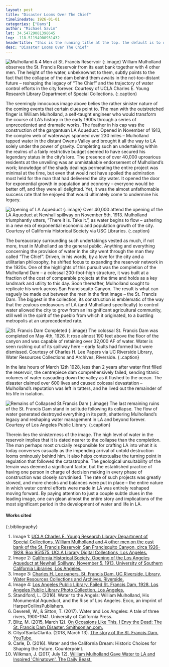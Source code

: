 ```yaml
---
layout: post
title: "Disaster Looms Over The Chief"
timelinedate: 1926-01-01
categories: ["Dams"] 
author: "Michael Savin"
lat: 34.54729081398645
lng: -118.51194900931432
headertitle: "this is the running title at the top. the default is to display the site title, so to activate the running title you will need to uncomment in the post.html layout"
desc: "Disaster Looms Over The Chief"
---
```


![Mulholland & 4 Men at St. Francis Reservoir](images/MulhollandSFDam_MS.jpg)
   {:.image}
William Mulholland observes the St. Francis Reservoir from its east bank together with 4 other men. The height of the water, unbeknownst to them, subtly points to the fact that the collapse of the dam behind them awaits in the not-too-distant future – reshaping the legacy of “The Chief” and the trajectory of water control efforts in the city forever. Courtesy of UCLA Charles E. Young Research Library Department of Special Collections.
   {:.caption}

The seemingly innocuous image above belies the rather sinister nature of the coming events that certain clues point to. The man with the outstretched finger is William Mulholland, a self-taught engineer who would transform the course of LA’s history in the early 1900s through a series of unprecedented and dramatic works. The feather in his cap was the construction of the gargantuan LA Aqueduct. Opened in November of 1913, the complex web of waterways spanned over 230 miles – Mulholland tapped water in the distant Owens Valley and brought it all the way to LA solely under the power of gravity. Completing such an undertaking within the realms of a fairly restrictive budget seemed to have secured his legendary status in the city’s lore. The presence of over 40,000 uproarious residents at the unveiling was an unmistakable endorsement of Mulholland’s work; knowledge of the shady dealings permeating the entire project was minimal at the time, but even that would not have spoiled the admiration most held for the man that had delivered the city water. It opened the door for exponential growth in population and economy – everyone would be better off, and they were all delighted. Yet, it was the almost unfathomable success rate that he enjoyed that would ultimately come to undermine his legacy.

![Opening of LA Aqueduct](images/LAAOpening_MS.png)
   {:.image}
Over 40,000 attend the opening of the LA Aqueduct at Newhall spillway on November 5th, 1913. Mulholland triumphantly utters, “There it is. Take it.”, as water begins to flow – ushering in a new era of exponential economic and population growth of the city. Courtesy of California Historical Society via USC Libraries.
   {:.caption}


The bureaucracy surrounding such undertakings vested as much, if not more, trust in Mulholland as the general public. Anything and everything concerning the provision of water in the city went through the man they called “The Chief”. Driven, in his words, by a love for the city and a utilitarian philosophy, he shifted focus to expanding the reservoir network in the 1920s. One of the highlights of this pursuit was the completion of the Mulholland Dam – a colossal 200-foot-high structure, it was built at a fraction of the cost of comparable projects at the time and holds as a key landmark and utility to this day. Soon thereafter, Mulholland sought to replicate his work across San Francisquito Canyon. The result is what can vaguely be made out between the men in the first image – the St. Francis Dam. The biggest in the collection, its construction is emblematic of the way that the zealous endeavours of LA (and Mulholland specifically) to control water allowed the city to grow from an insignificant agricultural community, still well in the spirit of the pueblo from which it originated, to a bustling metropolis at an unprecedented rate.

![St. Francis Dam Completed](images/SFDamCompleted_MS.jpg)
   {:.image}
The colossal St. Francis Dam was completed on May 4th, 1926. It rose almost 190 feet above the floor of the canyon and was capable of retaining over 32,000 AF of water. Water is seen rushing out of its spillway here – early faults had formed but were dismissed. Courtesy of Charles H. Lee Papers via UC Riverside Library, Water Resources Collections and Archives, Riverside.
   {:.caption}

In the late hours of March 12th 1928, less than 2 years after water first filled the reservoir, the centrepiece dam comprehensively failed, sending titanic volumes of water cascading down the valley as it flushed to the ocean. The disaster claimed over 600 lives and caused colossal devastation – Mulholland’s reputation was left in tatters, and he lived out the remainder of his life in isolation.

![Remains of Collapsed St.Francis Dam](images/SFDamCollapse_MS.png)
   {:.image}
The last remaining ruins of the St. Francis Dam stand in solitude following its collapse. The flow of water generated destroyed everything in its path, shattering Mulholland’s legacy and reshaping water management in LA and beyond forever. Courtesy of Los Angeles Public Library.
   {:.caption}

Therein lies the sinisterness of the image. The high level of water in the reservoir implies that it is dated nearer to the collapse than the completion. The man perhaps most crucially responsible for crafting LA into what it is today converses casually as the impending arrival of untold destruction looms ominously behind him. It also helps contextualise the turning point in regulation that followed the catastrophe. The geological unsuitability of the terrain was deemed a significant factor, but the established practice of having one person in charge of decision making in every phase of construction was closely scrutinised. The rate of such projects was greatly slowed, and more checks and balances were put in place – the entire nature in which water control efforts were made in LA was entirely reshaped moving forward. By paying attention to just a couple subtle clues in the leading image, one can glean almost the entire story and implications of the most significant period in the development of water and life in LA.




#### Works cited

{:.bibliography} 
1. Image 1: [UCLA Charles E. Young Research Library Department of Special Collections. William Mulholland and 4 other men on the east bank of the St. Francis Reservoir, San Francisquito Canyon, circa 1926-1928. Box 951575. UCLA Library Digital Collections, Los Angeles.](https://digital.library.ucla.edu/catalog/ark:/21198/zz002dct4n) 
2. Image 2: [California Historical Society. Opening of the Los Angeles Aqueduct at Newhall Spillway, November 5, 1913. University of Southern California Libraries, Los Angeles.](https://digitallibrary.usc.edu/asset-management/2A3BF1YO39L?FR_=1&W=1440&H=820) 
3. Image 3: [Charles H. Lee papers. St. Francis Dam. UC Riverside, Library, Water Resources Collections and Archives, Riverside.](https://calisphere.org/item/ark:/28722/bk00047171h/)
4. Image 4: [Los Angeles Public Library. Failed St. Francis Dam, 1928. Los Angeles Public Library Photo Collection, Los Angeles.](https://tessa.lapl.org/cdm/ref/collection/photos/id/83963) 
5. Standiford, L. (2016). Water to the Angels: William Mulholland, His Monumental Aqueduct, and the Rise of Los Angeles. Ecco, an imprint of HarperCollinsPublishers. 
6. Deverell, W., & Sitton, T. (2017). Water and Los Angeles: A tale of three rivers, 1900-1941. University of California Press. 
7. Blitz, M. (2015, March 12). [On Occasions Like This, I Envy the Dead: The St. Francis Dam Disaster. Smithsonian.com.](https://www.smithsonianmag.com/history/occasions-i-envy-dead-st-francis-dam-disaster-180954543/) 
8. CityofSantaClarita. (2018, March 13). [The story of the St. Francis Dam. YouTube.](https://www.youtube.com/watch?v=YWf6H3l4T4E) 
9. Carle, D. (2016). Water and the California Dream: Historic Choices for Shaping the Future. Counterpoint. 
10. Wilkman, J. (2017, July 12). [William Mulholland Gave Water to LA and Inspired 'Chinatown'. The Daily Beast.](https://www.thedailybeast.com/william-mulholland-gave-water-to-la-and-inspired-chinatown) 


